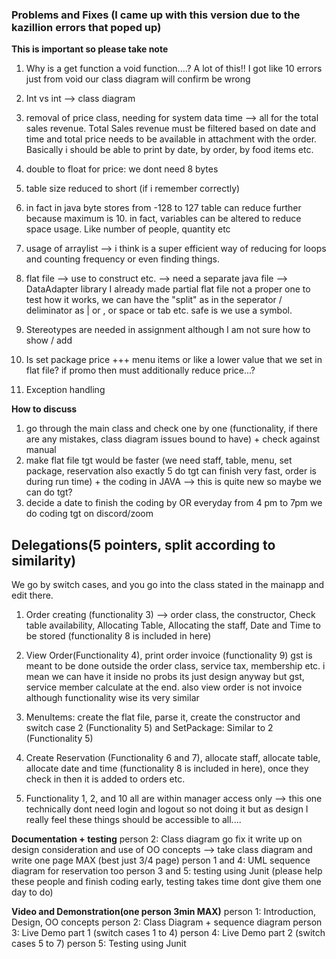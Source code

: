 ### Problems and Fixes (I came up with this version due to the kazillion errors that poped up)

**This is important so please take note**

1. Why is a get function a void function....? A lot of this!! I got like 10 errors just from void our class diagram will confirm be wrong

2. Int vs int --> class diagram 

3. removal of price class, needing for system data time --> all for the total sales revenue. Total Sales revenue must be filtered based on date and time and total price needs to be available in attachment with the order. Basically i should be able to print by date, by order, by food items etc. 

4. double to float for price: we dont need 8 bytes

5. table size reduced to short (if i remember correctly)

6. in fact in java byte stores from -128 to 127 table can reduce further because maximum is 10. in fact, variables can be altered to reduce space usage. Like number of people, quantity etc 

7. usage of arraylist --> i think is a super efficient way of reducing for loops and counting frequency or even finding things. 

8. flat file --> use to construct etc. --> need a separate java file --> DataAdapter library I already made partial flat file not a proper one to test how it works, we can have the "split" as in the seperator / deliminator  as | or , or space or tab etc. safe is we use a symbol. 

9. Stereotypes are needed in assignment although I am not sure how to show / add

10. Is set package price +++ menu items or like a lower value that we set in flat file? if promo then must additionally reduce price...? 

11. Exception handling 


**How to discuss**
1. go through the main class and check one by one (functionality, if there are any mistakes, class diagram issues bound to have) + check against manual 
2. make flat file tgt would be faster (we need staff, table, menu, set package, reservation also exactly 5 do tgt can finish very fast, order is during run time) + the coding in JAVA --> this is quite new so maybe we can do tgt? 
3. decide a date to finish the coding by OR everyday from 4 pm to 7pm we do coding tgt on discord/zoom

## Delegations(5 pointers, split according to similarity)

We go by switch cases, and you go into the class stated in the mainapp and edit there. 

1. Order creating (functionality 3) --> order class, the constructor, Check table availability, Allocating Table, Allocating the staff, Date and Time to be stored (functionality 8 is included in here) 

2. View Order(Functionality 4), print order invoice (functionality 9) gst is meant to be done outside the order class, service tax, membership etc. i mean we can have it inside no probs its just design anyway but gst, service member calculate at the end. also view order is not invoice although functionality wise its very similar

3. MenuItems: create the flat file, parse it, create the constructor and switch case 2 (Functionality 5) and SetPackage: Similar to 2 (Functionality 5)


4. Create Reservation (Functionality 6 and 7), allocate staff, allocate table, allocate date and time (functionality 8 is included in here), once they check in then it is added to orders etc. 

5. Functionality 1, 2, and 10 all are within manager access only --> this one technically dont need login and logout so not doing it but as design I really feel these things should be accessible to all.... 


**Documentation + testing**
person 2: Class diagram go fix it write up on design consideration and use of OO concepts --> take class diagram and write one page MAX (best just 3/4 page)
person 1 and 4: UML sequence diagram for reservation too 
person 3 and 5: testing using Junit (please help these people and finish coding early, testing takes time dont give them one day to do)


**Video and Demonstration(one person 3min MAX)**
person 1: Introduction, Design, OO concepts
person 2: Class Diagram  + sequence diagram
person 3: Live Demo part 1 (switch cases 1 to 4)
person 4: Live Demo part 2 (switch cases 5 to 7)
person 5: Testing using Junit 


